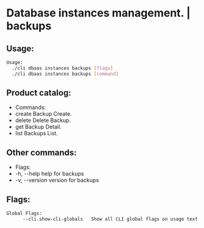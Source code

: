 # Database instances management. | backups

## Usage:
```bash
Usage:
  ./cli dbaas instances backups [flags]
  ./cli dbaas instances backups [command]
```

## Product catalog:
- Commands:
- create      Backup Create.
- delete      Delete Backup.
- get         Backup Detail.
- list        Backups List.

## Other commands:
- Flags:
- -h, --help      help for backups
- -v, --version   version for backups

## Flags:
```bash
Global Flags:
      --cli.show-cli-globals   Show all CLI global flags on usage text
```

